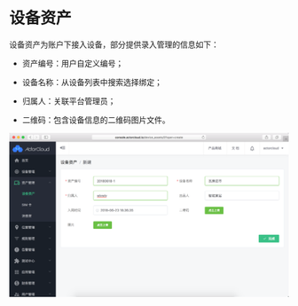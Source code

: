 # 设备资产

设备资产为账户下接入设备，部分提供录入管理的信息如下：

- 资产编号：用户自定义编号；

- 设备名称：从设备列表中搜索选择绑定；

- 归属人：关联平台管理员；

- 二维码：包含设备信息的二维码图片文件。

![assets_create](assets/assets_create.png)

